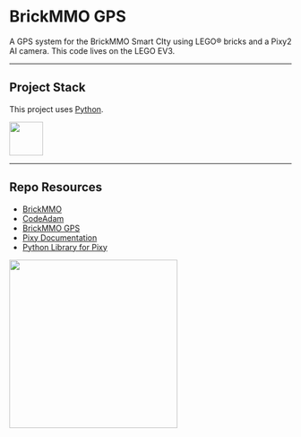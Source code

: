 # BrickMMO GPS

A GPS system for the BrickMMO Smart CIty using LEGO® bricks and a Pixy2 AI camera. This code lives on the LEGO EV3.

---

## Project Stack

This project uses [Python](https://nodejs.org/python).

<img src="https://console.codeadam.ca/api/image/python" width="60">

---

## Repo Resources

* [BrickMMO](https://www.brickmmo.com/)
* [CodeAdam](https://codeadam.ca)
* [BrickMMO GPS](https://gps.brickmmo.com/)
* [Pixy Documentation](https://docs.pixycam.com/wiki/doku.php)
* [Python Library for Pixy](https://github.com/KWSmit/Pixy_ev3dev)

<a href="https://brickmmo.com">
<img src="https://brickmmo.com/images/brickmmo-logo-horizontal.jpg" width="300">
</a>
